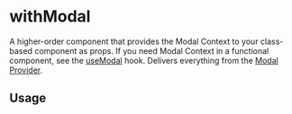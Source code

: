 # withModal

A higher-order component that provides the Modal Context to your class-based component as props. If you need Modal Context in a functional component, see the [useModal](../useModal/README.md) hook. Delivers everything from the [Modal Provider](../ModalProvider/README.md).

## Usage

```jsx
```
